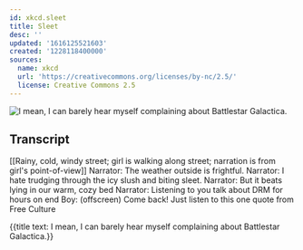```yaml
---
id: xkcd.sleet
title: Sleet
desc: ''
updated: '1616125521603'
created: '1228118400000'
sources:
  name: xkcd
  url: 'https://creativecommons.org/licenses/by-nc/2.5/'
  license: Creative Commons 2.5
---
```

![I mean, I can barely hear myself complaining about Battlestar Galactica.](https://imgs.xkcd.com/comics/sleet.png)

## Transcript
[[Rainy, cold, windy street; girl is walking along street; narration is from girl's point-of-view]]
Narrator: The weather outside is frightful.
Narrator: I hate trudging through the icy slush and biting sleet.
Narrator: But it beats lying in our warm, cozy bed
Narrator: Listening to you talk about DRM for hours on end
Boy: (offscreen) Come back! Just listen to this one quote from 
Free Culture

{{title text: I mean, I can barely hear myself complaining about Battlestar Galactica.}}
